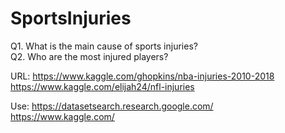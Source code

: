 # SportsInjuries

Q1. What is the main cause of sports injuries?
<br>
Q2. Who are the most injured players?

URL: 
https://www.kaggle.com/ghopkins/nba-injuries-2010-2018
<br>
https://www.kaggle.com/elijah24/nfl-injuries 















Use: 
https://datasetsearch.research.google.com/
<br>
https://www.kaggle.com/
